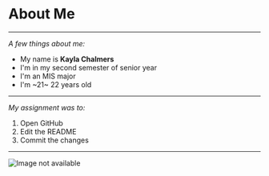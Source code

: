 # About Me
---
*A few things about me:*

- My name is **Kayla Chalmers**
- I'm in my second semester of senior year
- I'm an MIS major
- I'm ~21~ 22 years old
---
*My assignment was to:*

1. Open GitHub
2. Edit the README
3. Commit the changes
---
![Image not available](https://tribwtic.files.wordpress.com/2017/03/uconn-football-tickets-content.jpg?quality=85&strip=all&w=400&h=225&crop=1)
